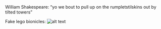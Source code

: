 William Shakespeare: “yo we bout to pull up on the rumpletstilskins out by tilted towers”

Fake lego bionicles:
![alt text](https://i.ibb.co/mDh9k22/download.png)
